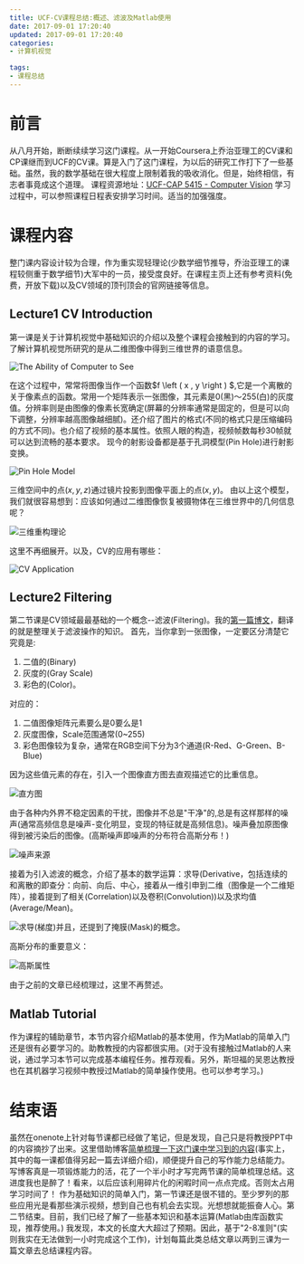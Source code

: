 ```yaml
---
title: UCF-CV课程总结:概述、滤波及Matlab使用
date: 2017-09-01 17:20:40
updated: 2017-09-01 17:20:40
categories:
- 计算机视觉

tags:
- 课程总结
---
```

# 前言
从八月开始，断断续续学习这门课程。从一开始Coursera上乔治亚理工的CV课和CP课继而到UCF的CV课。算是入门了这门课程，为以后的研究工作打下了一些基础。虽然，我的数学基础在很大程度上限制着我的吸收消化。但是，始终相信，有志者事竟成这个道理。
课程资源地址：[UCF-CAP 5415 - Computer Vision](http://crcv.ucf.edu/courses/CAP5415/Fall2012/)
学习过程中，可以参照课程日程表安排学习时间。适当的加强强度。

<!--more-->
# 课程内容
整门课内容设计较为合理，作为重实现轻理论(少数学细节推导，乔治亚理工的课程较侧重于数学细节)大军中的一员，接受度良好。在课程主页上还有参考资料(免费，开放下载)以及CV领域的顶刊顶会的官网链接等信息。

## Lecture1 CV Introduction
第一课是关于计算机视觉中基础知识的介绍以及整个课程会接触到的内容的学习。了解计算机视觉所研究的是从二维图像中得到三维世界的语意信息。

![The Ability of Computer to See](https://raw.githubusercontent.com/zhongqin0820/zhongqin0820.github.io/source-articles/source/images/theory/cv/1%E8%AE%A1%E7%AE%97%E6%9C%BA%E8%A7%86%E8%A7%89%E9%A2%86%E5%9F%9F.png)

在这个过程中，常常将图像当作一个函数$f \left ( x , y \right ) $,它是一个离散的关于像素点的函数。常用一个矩阵表示一张图像，其元素是0(黑)～255(白)的灰度值。分辨率则是由图像的像素长宽确定(屏幕的分辨率通常是固定的，但是可以向下调整，分辨率越高图像越细腻)。还介绍了图片的格式(不同的格式只是压缩编码的方式不同)。也介绍了视频的基本属性。依照人眼的构造，视频帧数每秒30帧就可以达到流畅的基本要求。
现今的射影设备都是基于孔洞模型(Pin Hole)进行射影变换。

![Pin Hole Model](https://raw.githubusercontent.com/zhongqin0820/zhongqin0820.github.io/source-articles/source/images/theory/cv/2Pin%20Hole%20Model.png)

三维空间中的点$(x,y,z)$通过镜片投影到图像平面上的点$\left ( x,y\right )$。
由以上这个模型，我们就很容易想到：应该如何通过二维图像恢复被摄物体在三维世界中的几何信息呢？

![三维重构理论](https://raw.githubusercontent.com/zhongqin0820/zhongqin0820.github.io/source-articles/source/images/theory/cv/3%E4%BB%8E%E4%BA%8C%E7%BB%B4%E5%9B%BE%E5%83%8F%E6%81%A2%E5%A4%8D%E4%B8%89%E7%BB%B4%E4%BF%A1%E6%81%AF.png)

这里不再细展开。以及，CV的应用有哪些：

![CV Application](https://raw.githubusercontent.com/zhongqin0820/zhongqin0820.github.io/source-articles/source/images/theory/cv/4CV%20Applicatioin.png)

## Lecture2 Filtering
第二节课是CV领域最最基础的一个概念--滤波(Filtering)。我的[第一篇博文](https://cvblogs.cn/2017/08/11/theory/image_processing_operation1/)，翻译的就是整理关于滤波操作的知识。
首先，当你拿到一张图像，一定要区分清楚它究竟是:
1. 二值的(Binary)
2. 灰度的(Gray Scale)
3. 彩色的(Color)。

对应的：
1. 二值图像矩阵元素要么是0要么是1
2. 灰度图像，Scale范围通常(0~255)
3. 彩色图像较为复杂，通常在RGB空间下分为3个通道(R-Red、G-Green、B-Blue)

因为这些值元素的存在，引入一个图像直方图去直观描述它的比重信息。

![直方图](https://raw.githubusercontent.com/zhongqin0820/zhongqin0820.github.io/source-articles/source/images/theory/cv/5%E7%9B%B4%E6%96%B9%E5%9B%BE.png)

由于各种内外界不稳定因素的干扰，图像并不总是"干净"的,总是有这样那样的噪声(通常高频信息是噪声-变化明显，变现的特征就是高频信息)。噪声叠加原图像得到被污染后的图像。(高斯噪声即噪声的分布符合高斯分布！)

![噪声来源](https://raw.githubusercontent.com/zhongqin0820/zhongqin0820.github.io/source-articles/source/images/theory/cv/6%E5%99%AA%E5%A3%B0%E6%9D%A5%E6%BA%90.png)

接着为引入滤波的概念，介绍了基本的数学运算：求导(Derivative，包括连续的和离散的即查分：向前、向后、中心，接着从一维引申到二维（图像是一个二维矩阵），接着提到了相关(Correlation)以及卷积(Convolution))以及求均值(Average/Mean)。

![求导(梯度)](https://raw.githubusercontent.com/zhongqin0820/zhongqin0820.github.io/source-articles/source/images/theory/cv/7%E4%BA%8C%E7%BB%B4%E6%B1%82%E5%AF%BC%28%E6%A2%AF%E5%BA%A6%29.png)并且，还提到了掩膜(Mask)的概念。

高斯分布的重要意义：

![高斯属性](https://raw.githubusercontent.com/zhongqin0820/zhongqin0820.github.io/source-articles/source/images/theory/cv/8%E9%AB%98%E6%96%AF%E6%A8%A1%E5%9E%8B%E5%B1%9E%E6%80%A7.png)

由于之前的文章已经梳理过，这里不再赘述。

## Matlab Tutorial
作为课程的辅助章节，本节内容介绍Matlab的基本使用，作为Matlab的简单入门还是很有必要学习的。助教教授的内容都很实用。(对于没有接触过Matlab的人来说，通过学习本节可以完成基本编程任务。推荐观看。另外，斯坦福的吴恩达教授也在其机器学习视频中教授过Matlab的简单操作使用。也可以参考学习。)

# 结束语
虽然在onenote上针对每节课都已经做了笔记，但是发现，自己只是将教授PPT中的内容摘抄了出来。这里借助博客<u>简单梳理一下这门课中学习到的内容</u>(事实上，其中的每一课都值得另起一篇去详细介绍)，顺便提升自己的写作能力总结能力。
写博客真是一项锻炼能力的活，花了一个半小时才写完两节课的简单梳理总结。这进度我也是醉了！看来，以后应该利用碎片化的闲暇时间一点点完成。否则太占用学习时间了！
作为基础知识的简单入门，第一节课还是很不错的。至少罗列的那些应用光是看那些演示视频，想到自己也有机会去实现。光想想就能振奋人心。第二节结束。目前，我们已经了解了一些基本知识和基本运算(Matlab由库函数实现，推荐使用。)
我发现，本文的长度大大超过了预期。因此，基于"2-8准则"(实则我实在无法做到一小时完成这个工作)，计划每篇此类总结文章以两到三课为一篇文章去总结课程内容。
